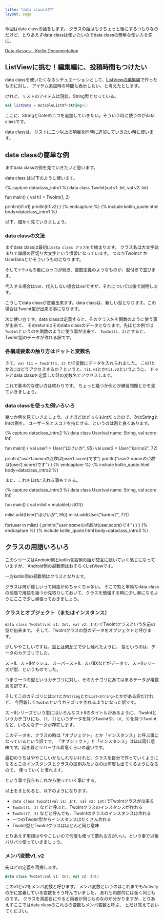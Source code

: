 ```yaml
---
title: "data class入門"
layout: page
---
```

今回はdata classの話をします。
クラスの話はもうちょっと後にするつもりなのだけど、とりあえずdata classは使いたいのでdata classの簡単な使い方を先に。

[Data classes - Kotlin Documentation](https://kotlinlang.org/docs/data-classes.html)

## ListViewに挑む！編集編に、投稿時間もつけたい

data classを使いたくなるシチュエーションとして、[ListViewの編集編](listview_edit.md)で作ったものに対し、
アイテム追加時の時間も表示したい、と考えたとします。

けれど、リストのアイテムは現状、String型となっている。

```kotlin
val listData = mutableListOf<String>()
```

ここに、StringとDateの二つを追加していきたい。そういう時に使うのがdata classです。

data classは、リストに二つ以上の項目を同時に追加していきたい時に使います。

## data classの簡単な例

まずdata classの例を見ていきたいと思います。

data class は以下のように使います。

{% capture dataclass_intro1 %}
data class TwoInt(val v1: Int, val v2: Int)

fun main() {
  val ti1 = TwoInt(1, 2)

  println(ti1.v1)
  println(ti1.v2)
}
{% endcapture %}
{% include kotlin_quote.html body=dataclass_intro1 %}

以下、細かく見ていきましょう。

### data classの文法

まずdata classは最初に`data class クラス名`で始まります。
クラス名は大文字始まりで単語の区切り大文字という慣習になっています。
つまりTwoIntとかUserDataとかそういうものになります。

そして`クラス名`の後にカッコが続き、変数定義のようなものが、型付きで並びます。

代入する場合はvar、代入しない場合はvalですが、それについては後で説明します。

こうしてdata classが定義出来ます。data classは、新しい型となります。この場合はTwoInt型が出来る事になります。

次に使い方です。data classは定義すると、そのクラス名を関数のように使う事が出来て、
そのreturnはそのdata classのデータとなります。先ほどの例では`TwoInt`というのを関数のように使う事が出来て、
`TwoInt(1, 2)`とすると、TwoInt型のデータが作れる訳です。

### 各構成要素の触り方はドットと変数名

さて、`val ti1 = TwoInt(1, 2)` とti1変数にデータを入れられました。
この1とか2にはどうアクセスするか？というと、`ti1.v1`とか`ti1.v2`というように、
ドットとdata classを定義した時の変数名でアクセスします。

これで基本的な使い方は終わりです。
ちょっと幾つか例とか練習問題とかを見ていきましょう。

### data classを使った例いろいろ

幾つか例を見ていきましょう。さきほどはどっちもIntだったので、次はStringとIntの例を。
ユーザー名とスコアを持たせる、というのは割と良くあります。

{% capture dataclass_intro2 %}
data class User(val name: String, val score: Int)

fun main() {
  val user1 = User("ほげいか", 95)
  val user2 = User("karino2", 72)

  println("${user1.name}の点数は${user1.score}です")
  println("${user2.name}の点数は${user2.score}です")
}
{% endcapture %}
{% include kotlin_quote.html body=dataclass_intro2 %}

また、これをListに入れる事もできる。

{% capture dataclass_intro3 %}
data class User(val name: String, val score: Int)

fun main() {
  val mlist = mutableListOf<User>()

  mlist.add(User("ほげいか", 95))
  mlist.add(User("karino2", 72))

  for(user in mlist) {
    println("${user.name}の点数は${user.score}です")
  }
}
{% endcapture %}
{% include kotlin_quote.html body=dataclass_intro3 %}


## クラスの用語いろいろ

このシリーズはAndroid側とkotlin言語側の話が交互に続いていく感じになっていますが、
Android側の最難関はおそらくListViewです。

一方kotlin側の最難関はクラスとなります。

クラスは何が難しいって用語がめちゃくちゃ多い。
そこで割と単純なdata classの段階で用語を幾つか先取りしておいて、クラスを勉強する時に少し楽になるようにここで少し頑張っておきましょう。

### クラスとオブジェクト（またはインスタンス）

`data class TwoInt(val v1: Int, val v2: Int)`でTwoIntクラスという名前の型が出来ます。
そして、TwoIntクラスの型のデータをオブジェクトと呼びます。

少しややこしいですね。[型とは何か？](what_is_type.md)で少し触れたように、
型というのは、データのカテゴリでした。

ストII、ストIIダッシュ、スーパーストII、スパIIXなどがデータで、ストIIシリーズが型、というものでした。

つまり一つの型というカテゴリに対し、そのカテゴリにあてはまるデータが複数ある訳です。

そしてこのカテゴリには`Int`とか`String`とか`List<String>`とかがある訳だけれど、
今回新しく`TwoInt`というカテゴリを作れるようになった訳です。

ストIIシリーズという型にはいろんなストIIのタイトルがあるように、
TwoIntというカテゴリにも、`(1, 2)`というデータを持つTwoIntや、`(8, 3)`を持つTwoIntなど、いろんなデータが存在します。

このデータを、クラスの時は「オブジェクト」とか「インスタンス」と呼ぶ事になっているという訳です。
「オブジェクト」と「インスタンス」はほぼ同じ意味です。起き昇とリバーサル昇竜くらいの違いです。

最初のうちはややこしいかもしれないけれど、クラスを自分で作っていくようになるとこのインスタンスとクラスの区別みたいなのは何度も出てくるようになるので、
使っていくと慣れます。

という事で我らもこれから使っていく事にする。

以上をまとめると、以下のようになります。

- `data class TwoInt(val v1: Int, val v2: Int)`でTwoIntクラスが出来る
- `TwoInt(1, 2)` などと呼ぶと、TwoIntクラスのインスタンスが作れる
- `TwoInt(7, 3)` などと呼んでも、TwoIntのクラスのインスタンスは作れる
- 一つのTwoInt型からインスタンスはたくさん作れる
- TwoInt型とTwoIntクラスはほとんど同じ意味

とりあえず用語はややこしいので何度も使って慣れる方がいい。という事で以後バリバリ使っていきましょう。

### メンバ変数v1, v2

先ほどの定義を再掲します。

```kotlin
data class TwoInt(val v1: Int, val v2: Int)
```

このv1とv2をメンバ変数と呼びます。
メンバ変数というのはこれまでもActivityの所に定義している変数をそう呼んでいました。
あれも内部的には全く同じものです。
クラスを真面目にやると両者が同じものなのが分かりますが、とりあえずここではdata classのこれらの変数もメンバ変数と呼ぶ、
とだけ覚えておいてください。